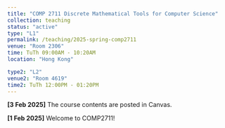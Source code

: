```yaml
---
title: "COMP 2711 Discrete Mathematical Tools for Computer Science"
collection: teaching
status: "active"
type: "L1"
permalink: /teaching/2025-spring-comp2711
venue: "Room 2306"
time: TuTh 09:00AM - 10:20AM
location: "Hong Kong"

type2: "L2"
venue2: "Room 4619"
time2: TuTh 12:00PM - 01:20PM
---
```

<b>[3 Feb 2025]</b> The course contents are posted in Canvas.

<b>[1 Feb 2025]</b> Welcome to COMP2711!
